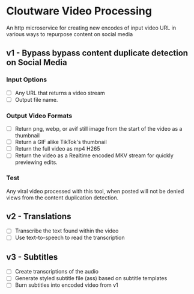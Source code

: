 # Cloutware Video Processing
An http microservice for creating new encodes of input video URL in various ways to repurpose content on social media
## v1 - Bypass bypass content duplicate detection on Social Media
### Input Options
 - [ ] Any URL that returns a video stream
 - [ ] Output file name.
### Output Video Formats
 - [ ] Return png, webp, or avif still image from the start of the video as a thumbnail
 - [ ] Return a GIF alike TikTok's thumbnail
 - [ ] Return the full video as mp4 H265
 - [ ] Return the video as a Realtime encoded MKV stream for quickly previewing edits.
### Test
Any viral video processed with this tool, when posted will not be denied views from the content duplication detection.

## v2 - Translations
 - [ ] Transcribe the text found within the video
 - [ ] Use text-to-speech to read the transcription

## v3 - Subtitles
 - [ ] Create transcriptions of the audio
 - [ ] Generate styled subtitle file (ass) based on subtitle templates
 - [ ] Burn subtitles into encoded video from v1
